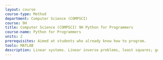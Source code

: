 ```yaml
---
layout: course 
course-type: Method
department: Computer Science (COMPSCI)
course: 9H
title: Computer Science (COMPSCI) 9H Python for Programmers
course-name: Python for Programmers
units: 2
prerequisites: Aimed at students who already know how to program. 
tools: MATLAB
description: Linear systems. Linear inverse problems, least squares; generalized inverse, resolution; Fourier series, integral transforms; time series analysis, spherical harmonics; partial differntial equations of geophysics; functions of a complex variable; probability and significance tests, maximum likelihood methods. Intended for students in geophysics and other physical sciences.
---
```


